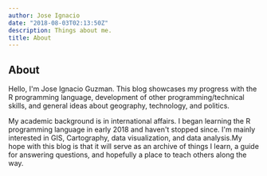 ```yaml
--- 
author: Jose Ignacio
date: "2018-08-03T02:13:50Z"
description: Things about me.
title: About
---
```


## About

Hello, I'm Jose Ignacio Guzman. This blog showcases my progress with the R programming language, development of other programming/technical skills, and general ideas about geography, technology, and politics. 

My academic background is in international affairs. I began learning the R programming language in early 2018 and haven't stopped since. I'm mainly interested in GIS, Cartography, data visualization, and data analysis.My hope with this blog is that it will serve as an archive of things I learn, a guide for answering questions, and hopefully a place to teach others along the way.



